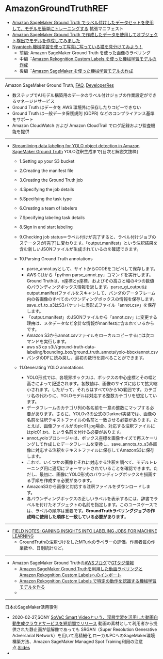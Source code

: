 # AmazonGroundTruthREF

- [Amazon SageMaker Ground Truth でラベル付けしたデータセットを使用して、モデルを簡単にトレーニングする](https://aws.amazon.com/jp/blogs/news/easily-train-models-using-datasets-labeled-by-amazon-sagemaker-ground-truth/) 拡張マニフェスト
- [Amazon SageMaker Ground Truth で作成したデータを使用してオブジェクト検出でモデルを作成してみました](https://dev.classmethod.jp/articles/amazon-sagemaker-object-detection-with-ground-truth/)
- [Nyantech 機械学習を使って写真に写っている猫を見分けてみよう！](https://aws.amazon.com/jp/builders-flash/202003/sagemaker-groundtruth-cat/?awsf.filter-name=*all)
  - 前編: Amazon SageMaker Ground Truth を使った画像のラベリング
  - 中編︓[Amazon Rekognition Custom Labels を使った機械学習モデルの作成](https://aws.amazon.com/jp/builders-flash/202004/sagemaker-groundtruth-cat/?awsf.filter-name=*all)
  - 後編︓[Amazon SageMaker を使った機械学習モデルの作成](https://aws.amazon.com/jp/builders-flash/202005/sagemaker-cat/?awsf.filter-name=*all)
---
Amazon SageMaker Ground Truth, [FAQ](https://aws.amazon.com/jp/sagemaker/groundtruth/faqs/), [DeveloperRes](https://aws.amazon.com/jp/sagemaker/groundtruth/developer-resources/)
- 数ステップでAIモデル構築用のデータのラベル付けジョブの作業設定ができるマネージドサービス
- Ground Truth はデータを AWS 環境外に保存したりコピーできない
- Ground Truth は一般データ保護規則 (GDPR) などのコンプライアンス基準をサポート
- Amazon CloudWatch および Amazon CloudTrail でログ記録および監査機能を提供

---
- [Streamlining data labeling for YOLO object detection in Amazon SageMaker Ground Truth](https://awsfeed.com/whats-new/machine-learning/streamlining-data-labeling-for-yolo-object-detection-in-amazon-sagemaker-ground-truth)
YOLO注釈生成まで[目次と解説文抜粋]

  - 1.Setting up your S3 bucket
  - 2.Creating the manifest file
  - 3.Creating the Ground Truth job
  - 4.Specifying the job details
  - 5.Specifying the task type
  - 6.Creating a team of labelers
  - 7.Specifying labeling task details
  - 8.Sign in and start labeling 
  - 9.Checking job status＝ラベル付けが完了すると、ラベル付けジョブのステータスが[完了]に変わります。「output.manifest」という注釈結果を含む新しいJSONファイルが生成されているのを確認できます。
  - 10.Parsing Ground Truth annotations
     - parse_annot.pyとして、サイトからCODEをコピペして保存します。
     - AWS CLIから「python parse_annot.py」コマンドを実行します。Ground Truthは、x座標とy座標、およびその高さと幅の4つの数値のバウンディングボックス情報を返します。parse_gt_outputはoutput.manifestファイルをスキャンして、パンダのデータフレーム内の各画像のすべてのバウンディングボックスの情報を保存します。save_df_to_s3はS3バケットに表形式ファイル「annot.csv」を保存します。
     - 「output.manifest」のJSONファイルから「annot.csv」に変更する理由は、メタデータなど余計な情報がmanifestに含まれているからです。
     - Amazon S3からannot.csvファイルをローカルコピーするには次コマンドを実行します。
     - aws s3 cp s3://ground-truth-data-labeling/bounding_box/ground_truth_annots/yolo-bbox/annot.csv 
     - パンダのDFに読み戻し、最初の数行を調べることができます。
     
  - 11.Generating YOLO annotations 
     - YOLO形式では、各境界ボックスは、ボックスの中心座標とその幅と高さによって記述されます。各数値は、画像のサイズに応じて拡大縮小されます。したがって、それらはすべて0から1の範囲です。カテゴリ名の代わりに、YOLOモデルは対応する整数カテゴリを想定しています。
     - データフレームのカテゴリ列の各名前を一意の整数にマップする必要があります。さらに、YOLOv3の公式のDarknet実装では、画像の名前を注釈テキストファイルの名前と一致させる必要があります。たとえば、画像ファイルがのpic01.jpg場合、対応する注釈ファイルにはpic01.txt。という名前を付ける必要があります。
     - annot_yoloプロシージャは、ボックス座標を画像サイズで再スケーリングして作成したデータフレームを変換し、save_annots_to_s3各画像に対応する注釈をテキストファイルに保存してAmazonS3に保存します。
     - これで、いくつかの画像とそれに対応する注釈を調べて、モデルトレーニング用に適切にフォーマットされていることを確認できます。ただし、最初に、画像にYOLO形式のバウンディングボックスを描画する手順を作成する必要があります。
     - AmazonS3から画像と対応する注釈ファイルをダウンロードします。
     - 各バウンディングボックスの正しいラベルを表示するには、辞書でラベルを付けたオブジェクトの名前を指定します。このユースケースでは、ラベルの順序は重要です。**GroundTruthラベリングジョブの作成時に使用した順序と一致している必要があります**。

---
- [FIELD NOTES: GAINING INSIGHTS INTO LABELING JOBS FOR MACHINE LEARNING](https://noise.getoto.net/tag/amazon-sagemaker-ground-truth/)
  - GroundTruthの注釈づけをしたMTurkのラベラーの評価。作業者毎の作業数や、日別統計など。 

---

- Amazon SageMaker Ground Truthの[AWSブログ](https://aws.amazon.com/jp/blogs/news/)で[GTタグ情報](https://aws.amazon.com/jp/blogs/news/category/artificial-intelligence/amazon-sagemaker-ground-truth/)
  - [Amazon SageMaker Ground Truthを利用した動画ラベリングとAmazon Rekognition Custom Labelsへのインポート ](https://aws.amazon.com/jp/blogs/news/amazon-sagemaker-gt-video/)
  - [Amazon Rekognition Custom Labels で特定の動作を認識する機械学習モデルを作る](https://aws.amazon.com/jp/blogs/news/amazon-rekognition-custom-labels-motion-detect/)
  - 

---
日本のSageMaker活用事例

- 2020-02-27,SONY [SoVeC Smart Videoという、深層学習を活用した動画自動生成クラウドサービスを短期間でリリース](https://aws.amazon.com/jp/blogs/news/aws-aiml-tokyo2/) 動画の素材として利用者から提供された静止画が低解像であっても SRGAN（Super Resolution Generative Adversarial Network）を用いて高精細化,ローカルPCへのSageMaker環境構築方法、Amazon SageMaker Managed Spot Training利用の注意点.[Slides](https://pages.awscloud.com/rs/112-TZM-766/images/3_AWS_AI_et_ML_at_Tokyo_No_2_usecase_Sony_Oishi_handout.pdf)
- 
